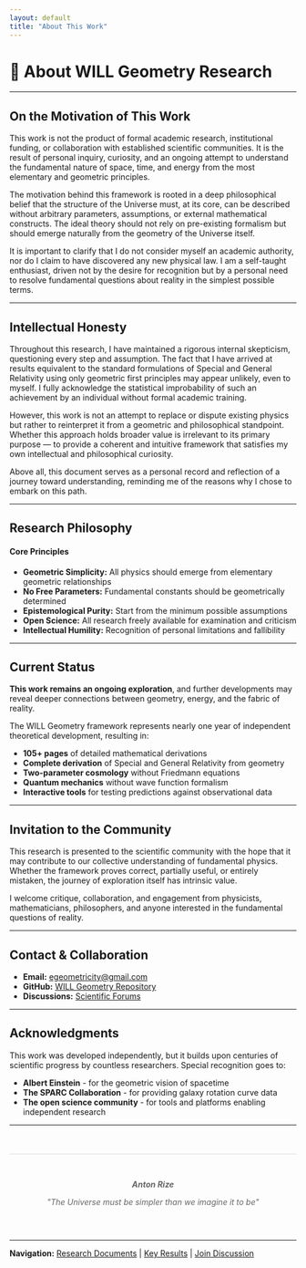 ```yaml
---
layout: default
title: "About This Work"
---
```


# 📖 About WILL Geometry Research

---

## On the Motivation of This Work

This work is not the product of formal academic research, institutional funding, or collaboration with established scientific communities. It is the result of personal inquiry, curiosity, and an ongoing attempt to understand the fundamental nature of space, time, and energy from the most elementary and geometric principles.

The motivation behind this framework is rooted in a deep philosophical belief that the structure of the Universe must, at its core, can be described without arbitrary parameters, assumptions, or external mathematical constructs. The ideal theory should not rely on pre-existing formalism but should emerge naturally from the geometry of the Universe itself.

It is important to clarify that I do not consider myself an academic authority, nor do I claim to have discovered any new physical law. I am a self-taught enthusiast, driven not by the desire for recognition but by a personal need to resolve fundamental questions about reality in the simplest possible terms.

---

## Intellectual Honesty

Throughout this research, I have maintained a rigorous internal skepticism, questioning every step and assumption. The fact that I have arrived at results equivalent to the standard formulations of Special and General Relativity using only geometric first principles may appear unlikely, even to myself. I fully acknowledge the statistical improbability of such an achievement by an individual without formal academic training.

However, this work is not an attempt to replace or dispute existing physics but rather to reinterpret it from a geometric and philosophical standpoint. Whether this approach holds broader value is irrelevant to its primary purpose — to provide a coherent and intuitive framework that satisfies my own intellectual and philosophical curiosity.

Above all, this document serves as a personal record and reflection of a journey toward understanding, reminding me of the reasons why I chose to embark on this path.

---

## Research Philosophy

<div class="bg-gray-800/50 p-6 rounded-lg border-l-4" style="border-color: #3498db;">
    <h4>Core Principles</h4>
    <ul>
        <li><strong>Geometric Simplicity:</strong> All physics should emerge from elementary geometric relationships</li>
        <li><strong>No Free Parameters:</strong> Fundamental constants should be geometrically determined</li>
        <li><strong>Epistemological Purity:</strong> Start from the minimum possible assumptions</li>
        <li><strong>Open Science:</strong> All research freely available for examination and criticism</li>
        <li><strong>Intellectual Humility:</strong> Recognition of personal limitations and fallibility</li>
    </ul>
</div>

---

## Current Status

<div class="bg-gray-800/50 p-6 rounded-lg border-l-4" style="border-color: #856404;">
    <p><strong>This work remains an ongoing exploration</strong>, and further developments may reveal deeper connections between geometry, energy, and the fabric of reality.</p>
</div>

The WILL Geometry framework represents nearly one year of independent theoretical development, resulting in:

- **105+ pages** of detailed mathematical derivations
- **Complete derivation** of Special and General Relativity from geometry
- **Two-parameter cosmology** without Friedmann equations  
- **Quantum mechanics** without wave function formalism
- **Interactive tools** for testing predictions against observational data

---

## Invitation to the Community

This research is presented to the scientific community with the hope that it may contribute to our collective understanding of fundamental physics. Whether the framework proves correct, partially useful, or entirely mistaken, the journey of exploration itself has intrinsic value.

I welcome critique, collaboration, and engagement from physicists, mathematicians, philosophers, and anyone interested in the fundamental questions of reality.

---

## Contact & Collaboration

- **Email:** [egeometricity@gmail.com](mailto:egeometricity@gmail.com)
- **GitHub:** [WILL Geometry Repository](https://github.com/AntonRize/WILL)
- **Discussions:** [Scientific Forums](/WILL/discussions/)
---

## Acknowledgments

This work was developed independently, but it builds upon centuries of scientific progress by countless researchers. Special recognition goes to:

- **Albert Einstein** - for the geometric vision of spacetime
- **The SPARC Collaboration** - for providing galaxy rotation curve data
- **The open science community** - for tools and platforms enabling independent research

---

<div style="text-align: center; font-style: italic; color: #666; padding: 30px 0; border-top: 1px solid #ddd; margin-top: 50px;">
    <p><strong>Anton Rize</strong></p>
    <p>"The Universe must be simpler than we imagine it to be"</p>
</div>

---

**Navigation:** [Research Documents](/WILL/parts/) | [Key Results](/WILL/results/) | [Join Discussion](/WILL/discussions/)
